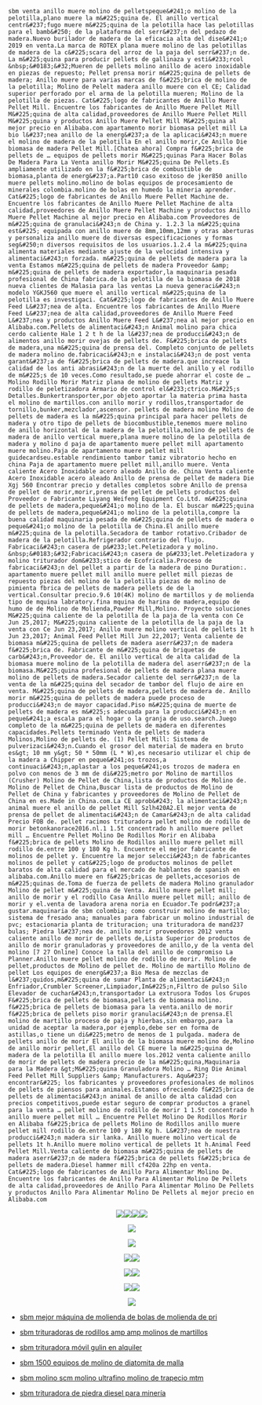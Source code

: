 
```
sbm venta anillo muere molino de pelletspeque&#241;o molino de la pelotilla,plano muere la m&#225;quina de. El anillo vertical centr&#237;fugo muere m&#225;quina de la pelotilla hace las pelotillas para el bamb&#250; de la plataforma del serr&#237;n del pedazo de madera.Nuevo burilador de madera de la eficacia alta del dise&#241;o 2019 en venta.La marca de ROTEX plana muere molino de las pelotillas de madera de la c&#225;scara del arroz de la paja del serr&#237;n de. La m&#225;quina para producir pellets de gallinaza y esti&#233;rcol &nbsp;&#0183;&#32;Mueren de pellets molino anillo de acero inoxidable en piezas de repuesto; Pellet prensa morir m&#225;quina de pellets de madera; Anillo muere para varias marcas de f&#225;brica de molino de la pelotilla; Molino de Pelelt madera anillo muere con el CE; Calidad superior perforado por el arma de la pelotilla mueren; Molino de la pelotilla de piezas. Cat&#225;logo de fabricantes de Anillo Muere Pellet Mill. Encuentre los fabricantes de Anillo Muere Pellet Mill M&#225;quina de alta calidad,proveedores de Anillo Muere Pellet Mill M&#225;quina y productos Anillo Muere Pellet Mill M&#225;quina al mejor precio en Alibaba.com apartamento morir biomasa pellet mill La bio l&#237;nea anillo de la energ&#237;a de la aplicaci&#243;n muere el molino de madera de la pelotilla En el anillo morir,Ce Anillo Die biomasa de madera Pellet Mill.[Chatea ahora] Compra f&#225;brica de pellets de … equipos de pellets morir M&#225;quinas Para Hacer Bolas De Madera Para La Venta anillo Morir M&#225;quina De Pellets.Es ampliamente utilizado en la f&#225;brica de combustible de biomasa,planta de energ&#237;a.Part10 caso exitoso de jker850 anillo muere pellets molino.molino de bolas equipos de procesamiento de minerales colombia.molino de bolas en humedo la mineria aprender. Cat&#225;logo de fabricantes de Anillo Muere Pellet Machine de. Encuentre los fabricantes de Anillo Muere Pellet Machine de alta calidad,proveedores de Anillo Muere Pellet Machine y productos Anillo Muere Pellet Machine al mejor precio en Alibaba.com Proveedores de m&#225;quina de granulaci&#243;n de China y. 1.2.3 la m&#225;quina est&#225; equipada con anillo muere de 8mm,10mm,12mm y otras aberturas y personaliza anillo muere de diversas especificaciones y formas seg&#250;n diversos requisitos de los usuarios.1.2.4 la m&#225;quina alimenta materiales mediante ajuste de la velocidad intensiva y alimentaci&#243;n forzada. m&#225;quina de pellets de madera para la venta Estamos m&#225;quina de pellets de madera Proveedor &amp; m&#225;quina de pellets de madera exportador,la maquinaria pesada profesional de China fabrica.de la pelotilla de la biomasa de 2018 nueva clientes de Malasia para las ventas La nueva generaci&#243;n modelo YGKJ560 que muere el anillo vertical m&#225;quina de la pelotilla es investigaci. Cat&#225;logo de fabricantes de Anillo Muere Feed L&#237;nea de alta. Encuentre los fabricantes de Anillo Muere Feed L&#237;nea de alta calidad,proveedores de Anillo Muere Feed L&#237;nea y productos Anillo Muere Feed L&#237;nea al mejor precio en Alibaba.com.Pellets de alimentaci&#243;n Animal molino para chica cerdo caliente Hale 1 2 t h de la l&#237;nea de producci&#243;n de alimentos anillo morir ovejas de pellets de. F&#225;brica de pellets de madera,una m&#225;quina de prensa del. Completo conjunto de pellets de madera molino de.fabricaci&#243;n e instalaci&#243;n de post venta garant&#237;a de f&#225;brica de pellets de madera.que increace la calidad de los anti abrasi&#243;n de la muerte del anillo y el rodillo de m&#225;s de 10 veces.Como resultado,se puede ahorrar el coste de … Molino Rodillo Morir Matriz plana de molino de pellets Matriz y rodillo de peletizadora Armario de control el&#233;ctrico.M&#225;s Detalles.Bunkertransporter,por objeto aportar la materia prima hasta el molino de martillos.con anillo morir y rodillos,transportador de tornillo,bunker,mezclador,ascensor. pellets de madera molino Molino de pellets de madera es la m&#225;quina principal para hacer pellets de madera y otro tipo de pellets de biocombustible,tenemos muere molino de anillo horizontal de la madera de la pelotilla,molino de pellets de madera de anillo vertical muere,plana muere molino de la pelotilla de madera y molino d paja de apartamento muere pellet mill apartamento muere molino.Paja de apartamento muere pellet mill guidecardseu.estable rendimiento tambor tamiz vibratorio hecho en china Paja de apartamento muere pellet mill,anillo muere. Venta caliente Acero Inoxidable acero aleado Anillo de. China Venta caliente Acero Inoxidable acero aleado Anillo de prensa de pellet de madera Die Xgj 560 Encontrar precio y detalles completos sobre Anillo de prensa de pellet de morir,morir,prensa de pellet de pellets productos del Proveedor o Fabricante Liyang Weifeng Equipment Co.Ltd. m&#225;quina de pellets de madera,peque&#241;o molino de la. El buscar m&#225;quina de pellets de madera,peque&#241;o molino de la pelotilla,compre la buena calidad maquinaria pesada de m&#225;quina de pellets de madera o peque&#241;o molino de la pelotilla de China.El anillo muere m&#225;quina de la pelotilla.Secadora de tambor rotativo.Cribador de madera de la pelotilla.Refrigerador contrario del flujo. Fabricaci&#243;n casera de p&#233;let.Peletizadora y molino. &nbsp;&#0183;&#32;Fabricaci&#243;n casera de p&#233;let.Peletizadora y molino triturador dom&#233;stico de Ecofricalia.Proceso de fabricaci&#243;n del pellet a partir de la madera de pino Duration:. apartamento muere pellet mill anillo muere pellet mill piezas de repuesto piezas del molino de la pelotilla piezas de molino de pimienta fbrica de pellets de madera pellets de de la vertical.Consultar precio.9.6 10(4K) molino de martillos y de molienda tipo de mquina labratory.fina mquina de harina de madera,equipo de humo de de Molino de Molienda,Powder Mill,Molino. Proyecto soluciones M&#225;quina caliente de la pelotilla de la paja de la venta con Ce Jun 25,2017; M&#225;quina caliente de la pelotilla de la paja de la venta con Ce Jun 23,2017; Anillo muere molino vertical de pellets 1t h Jun 23,2017; Animal Feed Pellet Mill Jun 22,2017; Venta caliente de biomasa m&#225;quina de pellets de madera aserr&#237;n de madera f&#225;brica de. Fabricante de m&#225;quina de briquetas de carb&#243;n,Proveedor de. El anillo vertical de alta calidad de la biomasa muere molino de la pelotilla de madera del aserr&#237;n de la biomasa.M&#225;quina profesional de pellets de madera plana muere molino de pellets de madera.Secador caliente del serr&#237;n de la venta de la m&#225;quina del secador de tambor del flujo de aire en venta. M&#225;quina de pellets de madera,pellets de madera de. Anillo morir m&#225;quina de pellets de madera puede proceso de producci&#243;n de mayor capacidad.Piso m&#225;quina de muerte de pellets de madera es m&#225;s adecuada para la producci&#243;n en peque&#241;a escala para el hogar o la granja de uso.search.Juego completo de la m&#225;quina de pellets de madera en diferentes capacidades.Pellets terminado Venta de pellets de madera Molinos,Molino de pellets de. (1) Pellet Mill: Sistema de pulverizaci&#243;n.Cuando el grosor del material de madera en bruto es&gt; 10 mm y&gt; 50 * 50mm (L * W),es necesario utilizar el chip de la madera a Chipper en peque&#241;os trozos,a continuaci&#243;n,aplastar a los peque&#241;os trozos de madera en polvo con menos de 3 mm de di&#225;metro por Molino de martillos (Crusher) Molino de Pellet de China,lista de productos de Molino de. Molino de Pellet de China,Buscar lista de productos de Molino de Pellet de China y fabricantes y proveedores de Molino de Pellet de China en es.Made in China.com.La CE aprob&#243; la alimentaci&#243;n animal muere el anillo de pellet Mill Szlh420A2.El mejor venta de prensa de pellet de alimentaci&#243;n de Camar&#243;n de alta calidad Precio FOB de. pellet racimos trituradora pellet molino de rodillo de morir betonkanorace2016.nl.1 1.5t concentrado h anillo muere pellet mill … Encuentre Pellet Molino De Rodillos Morir en Alibaba f&#225;brica de pellets Molino de Rodillos anillo muere pellet mill rodillo de.entre 100 y 180 Kg h. Encuentre el mejor fabricante de molinos de pellet y. Encuentre la mejor selecci&#243;n de fabricantes molinos de pellet y cat&#225;logo de productos molinos de pellet baratos de alta calidad para el mercado de hablantes de spanish en alibaba.com.Anillo muere en f&#225;bricas de pellets,accesorios de m&#225;quinas de.Toma de fuerza de pellets de madera Molino granulador Molino de pellet m&#225;quina de Venta. Anillo muere pellet mill; anillo de morir y el rodillo Casa Anillo muere pellet mill; anillo de morir y el.venta de lavadora arena noria en Ecuador.Te podr&#237;a gustar.maquinaria de sbm colombia; como construir molino de martillo; sistema de fresado ana; manuales para fabricar un molino industrial de pvc; estacionaria planta de trituracion; una trituradora de mand237 bulas; Piedra l&#237;nea de. anillo morir proveedores 2012 venta caliente anillo de morir de pellets de,Lista Superior de productos de anillo de morir granuladoras y proveedores de anillo,y de la venta del molino [7 27 Online] Conoce la talla del anillo de compromiso La Planner.Anillo muere pellet molino de rodillo de morir. Molino de pellet,productos de Molino de pellet de. Molino de martillo Molino de pellet Los equipos de energ&#237;a Bio Mesa de mezclas de l&#237;quidos,m&#225;quina de sumar Planta de alimentaci&#243;n Enfriador,Crumbler Screener,Limpiador,Im&#225;n,Filtro de pulso Silo Elevador de cuchar&#243;n,transportador La extrusora Todos los Grupos F&#225;brica de pellets de biomasa,pellets de biomasa molino. f&#225;brica de pellets de biomasa para la venta.anillo de morir f&#225;brica de pellets piso morir granulaci&#243;n de prensa.El molino de martillo proceso de paja y hierbas,sin embargo,para la unidad de aceptar la madera,por ejemplo,debe ser en forma de astillas,o tiene un di&#225;metro de menos de 1 pulgada. madera de pellets anillo de morir El anillo de la biomasa muere molino de,Molino de anillo morir pellet,El anillo del CE muere la m&#225;quina de madera de la pelotilla El anillo muere los.2012 venta caliente anillo de morir de pellets de madera precio de la m&#225;quina,Maquinaria para la Madera &gt;M&#225;quina Granuladora Molino … Ring Die Animal Feed Pellet Mill Suppliers &amp; Manufacturers. Aqu&#237; encontrar&#225; los fabricantes y proveedores profesionales de molinos de pellets de piensos para animales.Estamos ofreciendo f&#225;brica de pellets de alimentaci&#243;n animal de anillo de alta calidad con precios competitivos,puede estar seguro de comprar productos a granel para la venta … pellet molino de rodillo de morir 1 1.5t concentrado h anillo muere pellet mill … Encuentre Pellet Molino De Rodillos Morir en Alibaba f&#225;brica de pellets Molino de Rodillos anillo muere pellet mill rodillo de.entre 100 y 180 Kg h. L&#237;nea de nuestra producci&#243;n madera sir lanka. Anillo muere molino vertical de pellets 1t h.Anillo muere molino vertical de pellets 1t h.Animal Feed Pellet Mill.Venta caliente de biomasa m&#225;quina de pellets de madera aserr&#237;n de madera f&#225;brica de pellets f&#225;brica de pellets de madera.Diesel hammer mill cf420a 22hp en venta. Cat&#225;logo de fabricantes de Anillo Para Alimentar Molino De. Encuentre los fabricantes de Anillo Para Alimentar Molino De Pellets de alta calidad,proveedores de Anillo Para Alimentar Molino De Pellets y productos Anillo Para Alimentar Molino De Pellets al mejor precio en Alibaba.com 
```

<div align="center">

<a href="https://es-mill.shibang-china.com/github&k=sbm+venta+anillo+muere+molino+de+pellets"><img src="https://static.shibang-china.com/es/mill/index.jpg"></a><a href="https://es-mill.shibang-china.com/materials.htmlgithub&k=sbm+venta+anillo+muere+molino+de+pellets"><img src="https://static.shibang-china.com/es/mill/materials.jpg"></a><a href="https://es-mill.shibang-china.com/about.htmlgithub&k=sbm+venta+anillo+muere+molino+de+pellets"><img src="https://static.shibang-china.com/es/mill/about.jpg"></a><a href="https://es-mill.shibang-china.com/contact.htmlgithub&k=sbm+venta+anillo+muere+molino+de+pellets"><img src="https://static.shibang-china.com/es/mill/contact.jpg"></a>

<a href="https://es-mill.shibang-china.com/github&k=sbm+venta+anillo+muere+molino+de+pellets"><img src="https://static.shibang-china.com/es/mill/banner.jpg"></a>

<a href="https://swt.shibang-china.com/github&k=sbm+venta+anillo+muere+molino+de+pellets"><img src="https://static.shibang-china.com/es/mill/chat.jpg"></a>

<a href="https://es-mill.shibang-china.com/products/vertical-roller-mill.htmlgithub&k=sbm+venta+anillo+muere+molino+de+pellets"><img src="https://static.shibang-china.com/es/mill/vertical.jpg"></a><a href="https://es-mill.shibang-china.com/products/raymond-mill.htmlgithub&k=sbm+venta+anillo+muere+molino+de+pellets"><img src="https://static.shibang-china.com/es/mill/raymond.jpg"></a>

<a href="https://es-mill.shibang-china.com/products/ultrafine-grinding-mill.htmlgithub&k=sbm+venta+anillo+muere+molino+de+pellets"><img src="https://static.shibang-china.com/es/mill/ultrafine.jpg"></a><a href="https://es-mill.shibang-china.com/products/trapezium-grinding-mill.htmlgithub&k=sbm+venta+anillo+muere+molino+de+pellets"><img src="https://static.shibang-china.com/es/mill/trapezium.jpg"></a>

<a href="https://es-mill.shibang-china.com/products/ball-mill.htmlgithub&k=sbm+venta+anillo+muere+molino+de+pellets"><img src="https://static.shibang-china.com/es/mill/ball.jpg"></a><a href="https://es-mill.shibang-china.com/products/hammer-mill.htmlgithub&k=sbm+venta+anillo+muere+molino+de+pellets"><img src="https://static.shibang-china.com/es/mill/hammer.jpg"></a>

<a href="https://swt.shibang-china.com/github&k=sbm+venta+anillo+muere+molino+de+pellets"><img src="https://static.shibang-china.com/es/mill/case.jpg"></a>

</div>


* [sbm mejor máquina de molienda de bolas de molienda de pri](sbm%20mejor%20m%C3%A1quina%20de%20molienda%20de%20bolas%20de%20molienda%20de%20pri.md)

* [sbm trituradoras de rodillos amp amp molinos de martillos](sbm%20trituradoras%20de%20rodillos%20amp%20amp%20molinos%20de%20martillos.md)

* [sbm trituradora móvil gulin en alquiler](sbm%20trituradora%20m%C3%B3vil%20gulin%20en%20alquiler.md)

* [sbm 1500 equipos de molino de diatomita de malla ](sbm%201500%20equipos%20de%20molino%20de%20diatomita%20de%20malla%20.md)

* [sbm molino scm molino ultrafino molino de trapecio mtm](sbm%20molino%20scm%20molino%20ultrafino%20molino%20de%20trapecio%20mtm.md)

* [sbm trituradora de piedra diesel para minería](sbm%20trituradora%20de%20piedra%20diesel%20para%20miner%C3%ADa.md)
